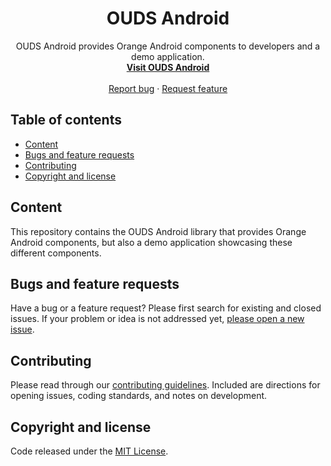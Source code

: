 <h1 align="center">OUDS Android</h1>

<p align="center">
  OUDS Android provides Orange Android components to developers and a demo application.
  <br>
    <a href="https://android.unified-design-system.orange.com/"><strong>Visit OUDS Android</strong></a>
  <br>
  <br>
  <a href="https://github.com/Orange-OpenSource/ouds-android/issues/new?assignees=paulinea&labels=%F0%9F%90%9E+bug%2C%F0%9F%94%8D+triage&template=bug_report.yml&title=[Bug]%3A+Bug+Summary">Report bug</a>
  ·
  <a href="https://github.com/Orange-OpenSource/ouds-android/issues/new?assignees=paulinea&labels=feature%2C%F0%9F%94%8D%20triage&template=feature_request.yml&title=[feature]%3A+">Request feature</a>
</p>

## Table of contents

- [Content](#content)
- [Bugs and feature requests](#bugs-and-feature-requests)
- [Contributing](#contributing)
- [Copyright and license](#copyright-and-license)

## Content

This repository contains the OUDS Android library that provides Orange Android components, but also
a demo application showcasing these different components.

## Bugs and feature requests

Have a bug or a feature request? Please first search for existing and closed issues. If your problem
or idea is not addressed
yet, [please open a new issue](https://github.com/Orange-OpenSource/ouds-android/issues/new/choose).

## Contributing

Please read through
our [contributing guidelines](https://github.com/Orange-OpenSource/ouds-android/blob/main/CONTRIBUTING.md).
Included are directions for opening issues, coding standards, and notes on development.

## Copyright and license

Code released under
the [MIT License](https://github.com/Orange-OpenSource/ouds-android/blob/main/LICENSE).
